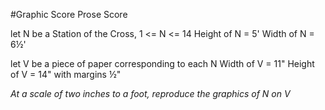 #Graphic Score Prose Score

let N be a Station of the Cross, 1 <= N <= 14
Height of N = 5'
Width of N = 6½'

let V be a piece of paper corresponding to each N
Width of V = 11"
Height of V = 14"
with margins ½"

*At a scale of two inches to a foot, 
reproduce the graphics of N on V*

